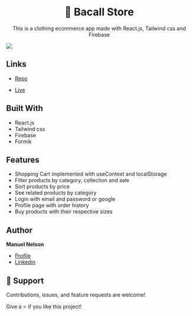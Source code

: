 <h1 align="center">👔 Bacall Store</h1>

<p align="center">This is a clothing ecommerce app made with React.js, Tailwind css and Firebase</p>

![](/screenshot.JPG)

## Links

- [Repo](https://github.com/ManuelNelson7/bacall-store)

- [Live](https://bugtracker-manuel.netlify.app/)

## Built With

- React.js
- Tailwind css
- Firebase
- Formik

## Features

- Shopping Cart implemented with useContext and localStorage
- Filter products by category, collection and sale
- Sort products by price
- See related products by category
- Login with email and password or google
- Profile page with order history
- Buy products with their respective sizes

## Author

**Manuel Nelson**

- [Profile](https://github.com/ManuelNelson7 "Manuel Nelson")
- [Linkedin](https://www.linkedin.com/in/manuelnelson7/ "Hi!")

## 🤝 Support

Contributions, issues, and feature requests are welcome!

Give a ⭐️ if you like this project!
